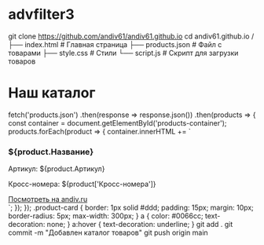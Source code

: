 # advfilter3
git clone https://github.com/andiv61/andiv61.github.io
cd andiv61.github.io
/
├── index.html       # Главная страница
├── products.json    # Файл с товарами
├── style.css        # Стили
└── script.js        # Скрипт для загрузки товаров
<!DOCTYPE html>
<html>
<head>
    <title>Каталог фильтров</title>
    <link rel="stylesheet" href="style.css">
</head>
<body>
    <h1>Наш каталог</h1>
    <div id="products-container"></div>
    <script src="script.js"></script>
</body>
</html>
fetch('products.json')
    .then(response => response.json())
    .then(products => {
        const container = document.getElementById('products-container');
        products.forEach(product => {
            container.innerHTML += `
                <div class="product-card">
                    <h3>${product.Название}</h3>
                    <p>Артикул: ${product.Артикул}</p>
                    <p>Кросс-номера: ${product['Кросс-номера']}</p>
                    <a href="${product['Ссылка на andiv.ru']}" target="_blank">Посмотреть на andiv.ru</a>
                </div>
            `;
        });
    });
    .product-card {
    border: 1px solid #ddd;
    padding: 15px;
    margin: 10px;
    border-radius: 5px;
    max-width: 300px;
}
a {
    color: #0066cc;
    text-decoration: none;
}
a:hover {
    text-decoration: underline;
}
git add .
git commit -m "Добавлен каталог товаров"
git push origin main
